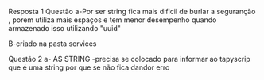 Resposta 1 Questão
a-Por ser string fica mais dificil de burlar a seguranção , porem utiliza mais espaços e tem 
menor desempenho quando armazenado isso utilizando "uuid"

B-criado na pasta services

Questão 2
a- AS STRING -precisa se colocado para informar ao tapyscrip que é uma string por que se não fica dandor erro
